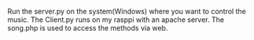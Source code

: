 Run the server.py on the system(Windows) where you want to control the music. 
The Client.py runs on my rasppi with an apache server. 
The song.php is used to access the methods via web.